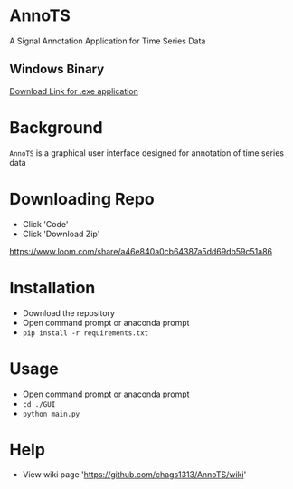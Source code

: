 # AnnoTS
A Signal Annotation Application for Time Series Data

## Windows Binary
[Download Link for .exe application](https://drive.google.com/file/d/18wWFlmYd1ILkzCFirR-QgnQrnkkxbOL_/view?usp=sharing) 

# Background
`AnnoTS` is a graphical user interface designed for annotation of time series data

# Downloading Repo
- Click 'Code'
- Click 'Download Zip'

https://www.loom.com/share/a46e840a0cb64387a5dd69db59c51a86

# Installation
- Download the repository
- Open command prompt or anaconda prompt
- `pip install -r requirements.txt`

# Usage
- Open command prompt or anaconda prompt
- `cd ./GUI`
- `python main.py`

# Help
- View wiki page 'https://github.com/chags1313/AnnoTS/wiki'
